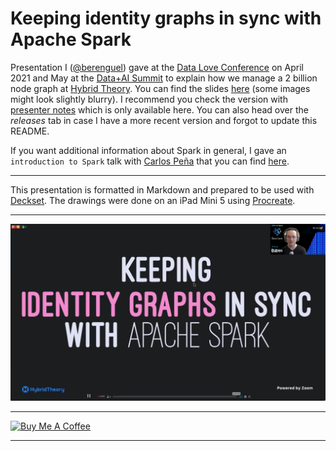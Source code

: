 # Keeping identity graphs in sync with Apache Spark

Presentation I ([@berenguel](https://twitter.com/berenguel)) gave at the [Data Love Conference](https://datalove.konfy.care) on April 2021
and May at the [Data+AI Summit](https://databricks.com/session_na21/keeping-identity-graphs-in-sync-with-apache-spark) to explain how we manage a 2 billion node graph at [Hybrid Theory](https://www.hybridtheory.com). You can find the slides
[here](https://github.com/rberenguel/identity-graphs/releases/download/0.1.1/identity-graphs.pdf)
(some images might look slightly blurry). I recommend you check the version with
[presenter
notes](https://github.com/rberenguel/identity-graphs/releases/download/0.1.1/identity-graphs-with-notes.pdf)
which is only available here. You can also head over the _releases_ tab in case I have a more recent version and forgot to update this README.

If you want additional information about Spark in general, I gave an
`introduction to Spark` talk with [Carlos Peña](http://twitter.com/crafty_coder)
that you can find [here](https://github.com/rberenguel/WelcomeToApacheSpark).

---

This presentation is formatted in Markdown and prepared to be used with
[Deckset](https://www.decksetapp.com/). The drawings were done on an iPad Mini 5
using [Procreate](https://procreate.art).

---

![](images/datalove.png)

---

<a href="https://www.buymeacoffee.com/rberenguel" target="_blank"><img src="https://cdn.buymeacoffee.com/buttons/default-orange.png" alt="Buy Me A Coffee" height="51" width="217"></a>

---
